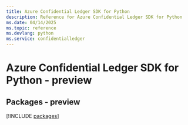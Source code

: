 ```yaml
---
title: Azure Confidential Ledger SDK for Python
description: Reference for Azure Confidential Ledger SDK for Python
ms.date: 04/14/2025
ms.topic: reference
ms.devlang: python
ms.service: confidentialledger
---
```

# Azure Confidential Ledger SDK for Python - preview
## Packages - preview
[!INCLUDE [packages](confidential-ledger-index.md)]